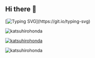 ## Hi there 👋

[![Typing SVG](https://readme-typing-svg.demolab.com?font=Fira+Code&pause=1000&width=435&lines=Welcome+to+my+GitHub+profile!;I'm+simply+having+fun+exploring+;the+world+of+programming+and+plan+to+;keep+creating+things+forever.)](https://git.io/typing-svg)

<p align="left">
   <img src="https://komarev.com/ghpvc/?username=katsuhirohonda&color=darcula" alt="katsuhirohonda" />
</p>

<p align="left">
  <a href="https://github.com/ryo-ma/github-profile-trophy">
    <img src="https://github-profile-trophy.vercel.app/?username=katsuhirohonda&title=-Stars,-Followers,-Reviews&rank=-AAA,-AA,-A,-B,-C&theme=darcula" alt="katsuhirohonda" />
  </a> 
</p>

<p align="left"> 
  <img align="center" src="https://github-readme-streak-stats.herokuapp.com/?user=katsuhirohonda&theme=darcula" alt="katsuhirohonda" />
</p>

<!--
**katsuhirohonda/katsuhirohonda** is a ✨ _special_ ✨ repository because its `README.md` (this file) appears on your GitHub profile.

Here are some ideas to get you started:

- 🔭 I’m currently working on ...
- 🌱 I’m currently learning ...
- 👯 I’m looking to collaborate on ...
- 🤔 I’m looking for help with ...
- 💬 Ask me about ...
- 📫 How to reach me: ...
- 😄 Pronouns: ...
- ⚡ Fun fact: ...
-->
